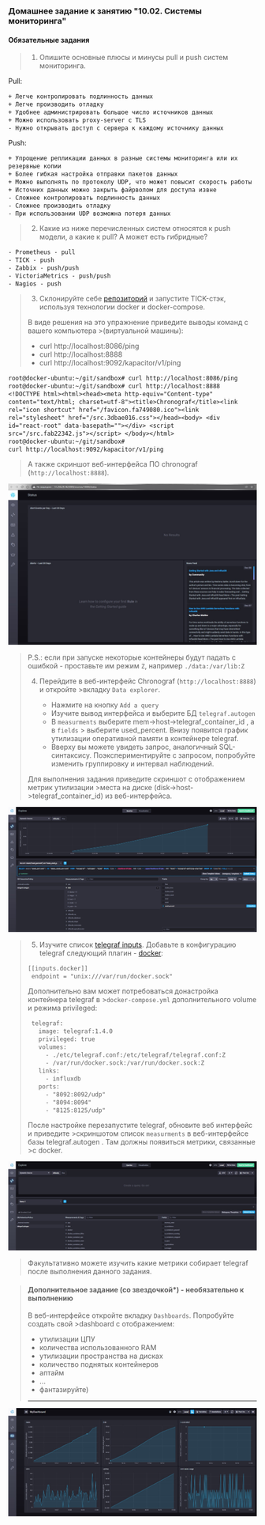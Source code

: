 ### Домашнее задание к занятию "10.02. Системы мониторинга"

#### Обязательные задания

>1. Опишите основные плюсы и минусы pull и push систем мониторинга.

Pull:
```
+ Легче контролировать подлинность данных
+ Легче производить отладку
+ Удобнее администрировать большое число источников данных
+ Можно использовать proxy-server с TLS
- Нужно открывать доступ с сервера к каждому источнику данных
```

Push:
```
+ Упрощение репликации данных в разные системы мониторинга или их резервные копии
+ Более гибкая настройка отправки пакетов данных
+ Можно выполнять по протоколу UDP, что может повысит скорость работы
+ Источних данных можно закрыть файрволом для доступа извне
- Сложнее контролировать подлинность данных
- Сложнее производить отладку
- При использовании UDP возможна потеря данных
```
>2. Какие из ниже перечисленных систем относятся к push модели, а какие к pull? А может есть гибридные?

    - Prometheus - pull
    - TICK - push
    - Zabbix - push/push
    - VictoriaMetrics - push/push
    - Nagios - push

>3. Склонируйте себе [репозиторий](https://github.com/influxdata/sandbox/tree/master) и запустите TICK-стэк, 
используя технологии docker и docker-compose.
>
>В виде решения на это упражнение приведите выводы команд с вашего компьютера >(виртуальной машины):
>
>    - curl http://localhost:8086/ping
>    - curl http://localhost:8888
>    - curl http://localhost:9092/kapacitor/v1/ping

```
root@docker-ubuntu:~/git/sandbox# curl http://localhost:8086/ping
root@docker-ubuntu:~/git/sandbox# curl http://localhost:8888
<!DOCTYPE html><html><head><meta http-equiv="Content-type" content="text/html; charset=utf-8"><title>Chronograf</title><link rel="icon shortcut" href="/favicon.fa749080.ico"><link rel="stylesheet" href="/src.3dbae016.css"></head><body> <div id="react-root" data-basepath=""></div> <script src="/src.fab22342.js"></script> </body></html>
root@docker-ubuntu:~/git/sandbox# 
curl http://localhost:9092/kapacitor/v1/ping
```

>А также скриншот веб-интерфейса ПО chronograf (`http://localhost:8888`). 

![1.jpg](1.jpg)

>P.S.: если при запуске некоторые контейнеры будут падать с ошибкой - проставьте им режим `Z`, например
`./data:/var/lib:Z`
>
>4. Перейдите в веб-интерфейс Chronograf (`http://localhost:8888`) и откройте >вкладку `Data explorer`.
>
>    - Нажмите на кнопку `Add a query`
>    - Изучите вывод интерфейса и выберите БД `telegraf.autogen`
>    - В `measurments` выберите mem->host->telegraf_container_id , а в `fields` >      выберите used_percent. 
>       Внизу появится график утилизации оперативной памяти в контейнере telegraf.
>    - Вверху вы можете увидеть запрос, аналогичный SQL-синтаксису. 
    Поэкспериментируйте с запросом, попробуйте изменить группировку и интервал наблюдений.
>
>Для выполнения задания приведите скриншот с отображением метрик утилизации >места на диске 
>(disk->host->telegraf_container_id) из веб-интерфейса.

![disk.jpg](disk.jpg)

>5. Изучите список [telegraf inputs](https://github.com/influxdata/telegraf/tree/master/plugins/inputs). 
Добавьте в конфигурацию telegraf следующий плагин - [docker](https://github.com/influxdata/telegraf/tree/master/plugins/inputs/docker):
>```
>[[inputs.docker]]
>  endpoint = "unix:///var/run/docker.sock"
>```
>
>Дополнительно вам может потребоваться донастройка контейнера telegraf в >`docker-compose.yml` дополнительного volume и 
>режима privileged:
>```
>  telegraf:
>    image: telegraf:1.4.0
>    privileged: true
>    volumes:
>      - ./etc/telegraf.conf:/etc/telegraf/telegraf.conf:Z
>      - /var/run/docker.sock:/var/run/docker.sock:Z
>    links:
>      - influxdb
>    ports:
>      - "8092:8092/udp"
>      - "8094:8094"
>      - "8125:8125/udp"
>```
>
>После настройке перезапустите telegraf, обновите веб интерфейс и приведите >скриншотом список `measurments` в 
>веб-интерфейсе базы telegraf.autogen . Там должны появиться метрики, связанные >с docker.

![docker.jpg](docker.jpg)

>Факультативно можете изучить какие метрики собирает telegraf после выполнения данного задания.

>#### Дополнительное задание (со звездочкой*) - необязательно к выполнению
>
>В веб-интерфейсе откройте вкладку `Dashboards`. Попробуйте создать свой >dashboard с отображением:
>
>    - утилизации ЦПУ
>    - количества использованного RAM
>    - утилизации пространства на дисках
>    - количество поднятых контейнеров
>    - аптайм
>    - ...
>    - фантазируйте)
>    
>    ---


![dashboard.jpg](dashboard.jpg)
